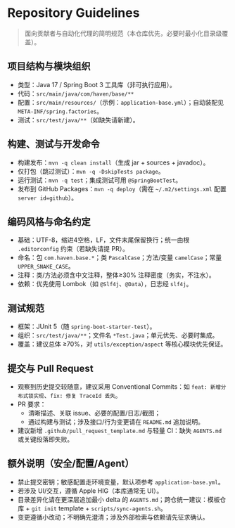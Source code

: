 # Repository Guidelines

> 面向贡献者与自动化代理的简明规范（本仓库优先，必要时最小化目录级覆盖）。

## 项目结构与模块组织
- 类型：Java 17 / Spring Boot 3 工具库（非可执行应用）。
- 代码：`src/main/java/com/haven/base/**`
- 配置：`src/main/resources/`（示例：`application-base.yml`）；自动装配见 `META-INF/spring.factories`。
- 测试：`src/test/java/**`（如缺失请新建）。

## 构建、测试与开发命令
- 构建发布：`mvn -q clean install`（生成 jar + sources + javadoc）。
- 仅打包（跳过测试）：`mvn -q -DskipTests package`。
- 运行测试：`mvn -q test`；集成测试可用 `@SpringBootTest`。
- 发布到 GitHub Packages：`mvn -q deploy`（需在 `~/.m2/settings.xml` 配置 `server id=github`）。

## 编码风格与命名约定
- 基础：UTF-8，缩进4空格，LF，文件末尾保留换行；统一由根 `.editorconfig` 约束（若缺失请提 PR）。
- 命名：包 `com.haven.base.*`；类 `PascalCase`；方法/变量 `camelCase`；常量 `UPPER_SNAKE_CASE`。
- 注释：类/方法必须含中文注释，整体≥30% 注释密度（务实，不注水）。
- 依赖：优先使用 Lombok（如 `@Slf4j`、`@Data`），日志经 `slf4j`。

## 测试规范
- 框架：JUnit 5（随 `spring-boot-starter-test`）。
- 组织：`src/test/java/**`；文件名 `*Test.java`；单元优先、必要时集成。
- 覆盖：建议总体 ≥70%，对 `utils/exception/aspect` 等核心模块优先保证。

## 提交与 Pull Request
- 观察到历史提交较随意，建议采用 Conventional Commits：如 `feat: 新增分布式锁实现`、`fix: 修复 TraceId 丢失`。
- PR 要求：
  - 清晰描述、关联 issue、必要的配置/日志/截图；
  - 通过构建与测试；涉及接口/行为变更请在 `README.md` 追加说明。
- 建议新增 `.github/pull_request_template.md` 与轻量 CI：缺失 `AGENTS.md` 或关键段落即失败。

## 额外说明（安全/配置/Agent）
- 禁止提交密钥；敏感配置走环境变量，默认项参考 `application-base.yml`。
- 若涉及 UI/交互，遵循 Apple HIG（本库通常无 UI）。
- 目录差异化请在更深层追加最小 delta 的 `AGENTS.md`；跨仓统一建议：模板仓库 + `git init` template + `scripts/sync-agents.sh`。
- 变更遵循小改动；不明确先澄清；涉及外部检索与依赖请先征求确认。
